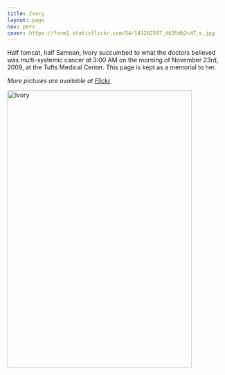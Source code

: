```yaml
---
title: Ivory
layout: page
nav: pets
cover: https://farm1.staticflickr.com/54/143202507_d635db2c47_o.jpg
---
```


Half tomcat, half Samoan, Ivory succumbed to what the doctors believed was multi-systemic cancer at 3:00 AM on the morning of November 23rd, 2009, at the Tufts Medical Center. This page is kept as a memorial to her.

*More pictures are available at [Flickr](http://www.flickr.com/photos/whatsyourmeme/tags/ivory)*

<a data-flickr-embed="true" data-header="true" data-footer="true" data-context="true"  href="https://www.flickr.com/photos/whatsyourmeme/4144620226/in/photolist-7jfgcq-7jbmwp-6BEnFZ-6wFpBU-5kZj9m-pmYD6-oxYnU-fnjWn-dDX7K-azjEU/" title="Ivory"><img src="https://c3.staticflickr.com/3/2769/4144620226_e42f430cbf_z.jpg" width="426" height="640" alt="Ivory"></a><script async src="//embedr.flickr.com/assets/client-code.js" charset="utf-8"></script>

